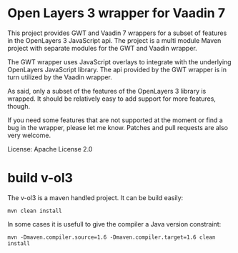 # Open Layers 3 wrapper for Vaadin 7

This project provides GWT and Vaadin 7 wrappers for a subset of features in the OpenLayers 3 JavaScript api. The project is a multi module Maven project with separate modules for the GWT and Vaadin wrapper.

The GWT wrapper uses JavaScript overlays to integrate with the underlying OpenLayers JavaScript library. The api provided by the GWT wrapper is in turn utilized by the Vaadin wrapper.

As said, only a subset of the features of the OpenLayers 3 library is wrapped. It should be relatively easy to add support for more features, though.

 If you need some features that are not supported at the moment or find a bug in the wrapper, please let me know. Patches and pull requests are also very welcome.

License: Apache License 2.0

# build v-ol3

The v-ol3 is a maven handled project. It can be build easily:
```shell
mvn clean install
```
In some cases it is usefull to give the compiler a Java version constraint:
```shell
mvn -Dmaven.compiler.source=1.6 -Dmaven.compiler.target=1.6 clean install
```

